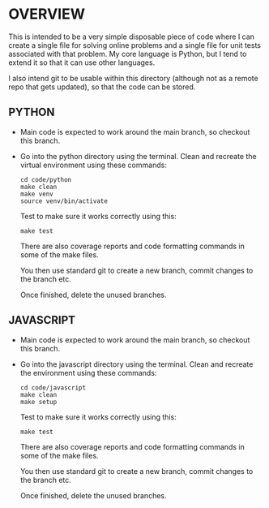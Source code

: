 # OVERVIEW

This is intended to be a very simple disposable piece of code where I can create a single
file for solving online problems and a single file for unit tests associated with that
problem.   My core language is Python, but I tend to extend it so that it can use other
languages.

I also intend git to be usable within this directory (although not as a remote repo that
gets updated), so that the code can be stored.

## PYTHON

- Main code is expected to work around the main branch, so checkout this branch.
- Go into the python directory using the terminal.   Clean and recreate the virtual
  environment using these commands:
  ```
  cd code/python
  make clean
  make venv
  source venv/bin/activate
  ```

  Test to make sure it works correctly using this:
  ```
  make test
  ```

  There are also coverage reports and code formatting commands in some of the make files.

  You then use standard git to create a new branch, commit changes to the branch etc.

  Once finished, delete the unused branches.

## JAVASCRIPT

- Main code is expected to work around the main branch, so checkout this branch.
- Go into the javascript directory using the terminal.   Clean and recreate the
  environment using these commands:
  ```
  cd code/javascript
  make clean
  make setup
  ```

  Test to make sure it works correctly using this:
  ```
  make test
  ```

  There are also coverage reports and code formatting commands in some of the make files.

  You then use standard git to create a new branch, commit changes to the branch etc.

  Once finished, delete the unused branches.
